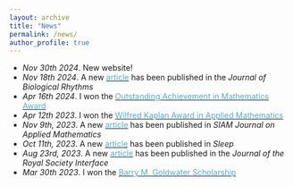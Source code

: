 ```yaml
---
layout: archive
title: "News"
permalink: /news/
author_profile: true
---
```

* <i>Nov 30th 2024</i>. New website! <br>
* <i>Nov 18th 2024</i>. A new [<font color="#52ADC8">article</font>](https://journals.sagepub.com/doi/abs/10.1177/07487304241288607) has been published in the <i>Journal of Biological Rhythms</i> <br>
* <i>Apr 16th 2024</i>. I won the [<font color="#52ADC8">Outstanding Achievement in Mathematics Award</font>](https://lsa.umich.edu/math/undergraduates/awards--scholarships--and-prizes/departmental-awards.html) <br>
* <i>Apr 12th 2023</i>. I won the [<font color="#52ADC8">Wilfred Kaplan Award in Applied Mathematics</font>](https://lsa.umich.edu/math/undergraduates/awards--scholarships--and-prizes/departmental-awards.html) <br>
* <i>Nov 9th, 2023</i>. A new [<font color="#52ADC8">article</font>](https://epubs.siam.org/doi/abs/10.1137/22M1509680) has been published in <i>SIAM Journal on Applied Mathematics</i> <br>
* <i>Oct 11th, 2023</i>. A new [<font color="#52ADC8">article</font>](https://academic.oup.com/sleep/article-abstract/47/1/zsad266/7306801?redirectedFrom=fulltext) has been published in <i>Sleep</i> <br>
* <i>Aug 23rd, 2023</i>. A new [<font color="#52ADC8">article</font>](https://royalsocietypublishing.org/doi/full/10.1098/rsif.2023.0030) has been published in the <i>Journal of the Royal Society Interface</i> <br>
* <i>Mar 30th 2023</i>. I won the [<font color="#52ADC8">Barry M. Goldwater Scholarship</font>](https://goldwaterscholarship.gov/)
